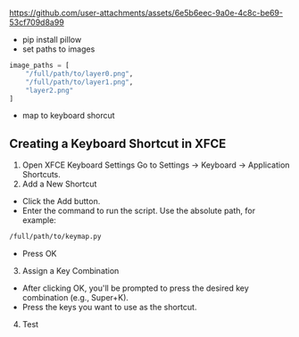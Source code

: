 

https://github.com/user-attachments/assets/6e5b6eec-9a0e-4c8c-be69-53cf709d8a99



- pip install pillow
- set paths to images
```Python
image_paths = [
    "/full/path/to/layer0.png",
    "/full/path/to/layer1.png",
    "layer2.png"
]
```
- map to keyboard shorcut

## Creating a Keyboard Shortcut in XFCE
1. Open XFCE Keyboard Settings
Go to Settings → Keyboard → Application Shortcuts.
2. Add a New Shortcut
- Click the Add button.
- Enter the command to run the script. Use the absolute path, for example:
```bash
/full/path/to/keymap.py
```
- Press OK
3. Assign a Key Combination
- After clicking OK, you'll be prompted to press the desired key combination (e.g., Super+K).
- Press the keys you want to use as the shortcut.
4. Test
